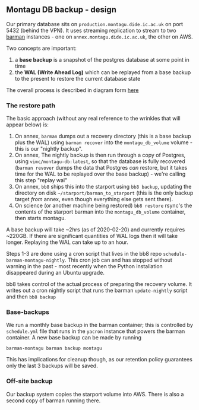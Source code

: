 ## Montagu DB backup - design

Our primary database sits on `production.montagu.dide.ic.ac.uk` on port 5432 (behind the VPN).  It uses streaming replication to stream to two [barman](https://www.pgbarman.org/) instances - one on `annex.montagu.dide.ic.ac.uk`, the other on AWS.

Two concepts are important:

1. a **base backup** is a snapshot of the postgres database at some point in time
2. the **WAL (Write Ahead Log)** which can be replayed from a base backup to the present to restore the current database state

The overall process is described in diagram form [here](https://github.com/vimc/montagu-machine/blob/master/docs/diagrams/Database%20backup.png)

### The restore path

The basic approach (without any real reference to the wrinkles that will appear below) is:

1. On annex, `barman` dumps out a recovery directory (this is a base backup plus the WAL) using `barman recover` into the `montagu_db_volume` volume - this is our "nightly backup".
2. On annex, The nightly backup is then run through a copy of Postgres, using `vimc/montagu-db:latest`, so that the database is fully recovered (`barman revover` dumps the data that Postgres *can* restore, but it takes time for the WAL to be replayed over the base backup) - we're calling this step "replay wal"
3. On annex, `bb8` ships this into the starport using `bb8 backup`, updating the directory on disk `~/starport/barman_to_starport` (this is the only backup target _from_ annex, even though everything else gets sent there).
4. On science (or another machine being restored) `bb8 restore` rsync's the contents of the starport barman into the `montagu_db_volume` container, then starts montagu.

A base backup will take ~2hrs (as of 2020-02-20) and currently requires ~220GB.  If there are significant quantities of WAL logs then it will take longer.  Replaying the WAL can take up to an hour.

Steps 1-3 are done using a cron script that lives in the bb8 repo `schedule-barman-montagu-nightly`.  This cron job can and has stopped without warning in the past - most recently when the Python installation disappeared during an Ubuntu upgrade.

bb8 takes control of the actual process of preparing the recovery volume.  It writes out a cron nightly script that runs the barman `update-nightly` script and then `bb8 backup`

### Base-backups

We run a monthly base backup in the barman container; this is controlled by `schedule.yml` file that runs in the `yacron` instance that powers the barman container.  A new base backup can be made by running

```
barman-montagu barman backup montagu
```

This has implications for cleanup though, as our retention policy guarantees only the last 3 backups will be saved.

### Off-site backup

Our backup system copies the starport volume into AWS.  There is also a second copy of barman running there.
